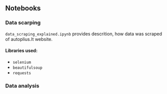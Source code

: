 ## Notebooks

### Data scarping

`data_scraping_explained.ipynb` provides descrition, how data was scraped of autoplius.lt website.

#### Libraries used:

* `selenium`
* `beautifulsoup`
* `requests`


### Data analysis